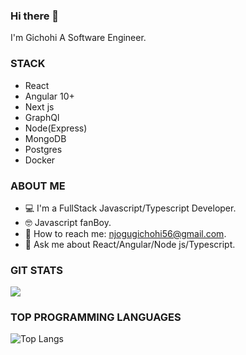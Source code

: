### Hi there 👋
I'm Gichohi A Software Engineer.

### STACK
 - React
 - Angular 10+
 - Next js
 - GraphQl
 - Node(Express)
 - MongoDB
 - Postgres
 - Docker
 
### ABOUT ME

-  💻 I'm a FullStack Javascript/Typescript Developer.
-  🤓 Javascript fanBoy.
-  📧 How to reach me: njogugichohi56@gmail.com.
- 💬 Ask me about React/Angular/Node js/Typescript.

### GIT STATS

<img src="https://github-readme-stats.vercel.app/api?username=Gichohi-Simon&&show_icons=true&count_private=true&theme=radical"/>

<!--<img src="https://github-readme-streak-stats.herokuapp.com/?user=Gichohi-Simon&theme=radical"/>-->


### TOP PROGRAMMING LANGUAGES

![Top Langs](https://github-readme-stats.vercel.app/api/top-langs/?username=Gichohi-Simon&theme=radical&title_color=BE2DE2&text_color=fff)

<!--
**Gichohi-Simon/Gichohi-Simon** is a ✨ _special_ ✨ repository because its `README.md` (this file) appears on your GitHub profile.

Here are some ideas to get you started:

- 🔭 I’m currently working on ...
- 🌱 I’m currently learning ...
- 👯 I’m looking to collaborate on ...
- 🤔 I’m looking for help with ...
- 💬 Ask me about ...
- 📫 How to reach me: ...
- 😄 Pronouns: ...
- ⚡ Fun fact: ...
-->
